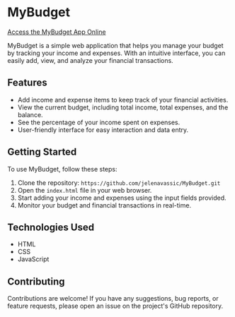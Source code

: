 # MyBudget
[Access the MyBudget App Online](https://jelenavassic.github.io/MyBudget/)

MyBudget is a simple web application that helps you manage your budget by tracking your income and expenses. With an intuitive interface, you can easily add, view, and analyze your financial transactions.

## Features

- Add income and expense items to keep track of your financial activities.
- View the current budget, including total income, total expenses, and the balance.
- See the percentage of your income spent on expenses.
- User-friendly interface for easy interaction and data entry.

## Getting Started

To use MyBudget, follow these steps:

1. Clone the repository: `https://github.com/jelenavassic/MyBudget.git`
2. Open the `index.html` file in your web browser.
3. Start adding your income and expenses using the input fields provided.
4. Monitor your budget and financial transactions in real-time.

## Technologies Used

- HTML
- CSS
- JavaScript

## Contributing

Contributions are welcome! If you have any suggestions, bug reports, or feature requests, please open an issue on the project's GitHub repository.

